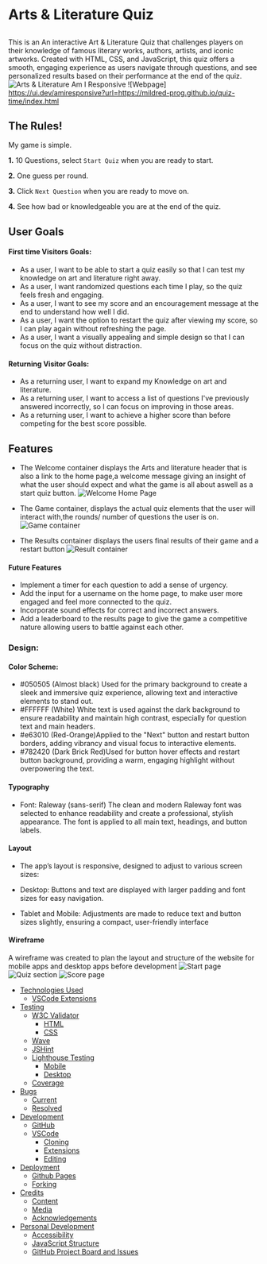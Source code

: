 # Arts & Literature Quiz

## 
This is an An interactive Art & Literature Quiz that challenges players on their knowledge of famous literary works, authors, artists, and iconic artworks. Created with HTML, CSS, and JavaScript, this quiz offers a smooth, engaging experience as users navigate through questions, and see personalized results based on their performance at the end of the quiz.![Arts & Literature](assets/images/fullscreen.png)
Am I Responsive ![Webpage] https://ui.dev/amiresponsive?url=https://mildred-prog.github.io/quiz-time/index.html


## The Rules!

My game is simple.

**1.** 10 Questions, select `Start Quiz` when you are ready to start.

**2.** One guess per round.

**3.** Click `Next Question` when you are ready to move on.

**4.** See how bad or knowledgeable you are at the end of the quiz.

## User Goals

#### First time Visitors Goals: 
- As a user, I want to be able to start a quiz easily so that I can test my knowledge on art and literature right away.
- As a user, I want randomized questions each time I play, so the quiz feels fresh and engaging.
- As a user, I want to see my score and an encouragement message at the end to understand how well I did.
- As a user, I want the option to restart the quiz after viewing my score, so I can play again without refreshing the page.
- As a user, I want a visually appealing and simple design so that I can focus on the quiz without distraction.

#### Returning Visitor Goals: 
- As a returning user, I want to expand my Knowledge on art and literature.
- As a returning user, I want to access a list of questions I've previously answered incorrectly, so I can focus on improving in those areas.
- As a returning user, I want to achieve a higher score than before competing for the best score possible.

## Features 
- The Welcome container displays the Arts and literature header that is also a link to the home page,a welcome message giving an insight of what the user should expect and what the game is all about aswell as a start quiz button.
 ![Welcome Home Page](assets/images/home-page.png)

- The Game container, displays the actual quiz elements that the user will interact with,the rounds/ number of questions the user is on.
![Game container](assets/images/quiz-page.png)

- The Results container displays the users final results of their game and a restart button
![Result container](assets/images/score-page.png)

#### Future Features
- Implement a timer for each question to add a sense of urgency.
- Add the input for a username on the home page, to make user more engaged and feel more connected to the quiz.
- Incorporate sound effects for correct and incorrect answers.
- Add a leaderboard to the results page to give the game a competitive nature allowing users to battle against each other.

### Design:

#### Color Scheme:
- #050505 (Almost black)
Used for the primary background to create a sleek and immersive quiz experience, allowing text and interactive elements to stand out.
- #FFFFFF (White) White text is used against the dark background to ensure readability and maintain high contrast, especially for question text and main headers.
- #e63010 (Red-Orange)Applied to the "Next" button and restart button borders, adding vibrancy and visual focus to interactive elements.
- #782420 (Dark Brick Red)Used for button hover effects and restart button background, providing a warm, engaging highlight without overpowering the text.

#### Typography
- Font: Raleway (sans-serif)
The clean and modern Raleway font was selected to enhance readability and create a professional, stylish appearance. The font is applied to all main text, headings, and button labels.

#### Layout
- The app’s layout is responsive, designed to adjust to various screen sizes:

- Desktop: Buttons and text are displayed with larger padding and font sizes for easy navigation.
- Tablet and Mobile: Adjustments are made to reduce text and button sizes slightly, ensuring a compact, user-friendly interface

#### Wireframe
 A wireframe was created to plan the layout and structure of the website for mobile apps and desktop apps before development
 ![Start page](assets/images/wireframe-1.png)
 ![Quiz section](assets/images/wireframe-2.png)
 ![Score page](assets/images/wireframe-3.png)

  - [Technologies Used](#technologies-used)
    - [VSCode Extensions](#vscode-extensions)
  - [Testing](#testing)
    - [W3C Validator](#w3c-validator)
      - [HTML](#html)
      - [CSS](#css)
    - [Wave](#wave)
    - [JSHint](#jshint)
    - [Lighthouse Testing](#lighthouse-testing)
      - [Mobile](#mobile)
      - [Desktop](#desktop)
    - [Coverage](#coverage)
  - [Bugs](#bugs)
    - [Current](#current)
    - [Resolved](#resolved)
  - [Development](#development)
    - [GitHub](#github)
    - [VSCode](#vscode)
      - [Cloning](#cloning)
      - [Extensions](#extensions)
      - [Editing](#editing)
  - [Deployment](#deployment)
    - [Github Pages](#github-pages)
    - [Forking](#forking)
  - [Credits](#credits)
    - [Content](#content)
    - [Media](#media)
    - [Acknowledgements](#acknowledgements)
  - [Personal Development](#personal-development)
    - [Accessibility](#accessibility)
    - [JavaScript Structure](#javascript-structure)
    - [GitHub Project Board and Issues](#github-project-board-and-issues)